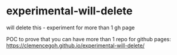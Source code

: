 # experimental-will-delete
will delete this - experiment for more than 1 gh page

POC to prove that you can have more than 1 repo for github pages:
https://clemencegoh.github.io/experimental-will-delete/
